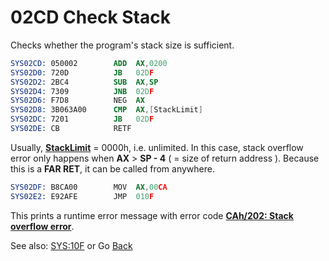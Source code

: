 # 02CD Check Stack

Checks whether the program's stack size is sufficient.

```nasm
SYS02CD: 050002        ADD	AX,0200
SYS02D0: 720D          JB	02DF
SYS02D2: 2BC4          SUB	AX,SP
SYS02D4: 7309          JNB	02DF
SYS02D6: F7D8          NEG	AX
SYS02D8: 3B063A00      CMP	AX,[StackLimit]
SYS02DC: 7201          JB	02DF
SYS02DE: CB            RETF
```

Usually, **[StackLimit](DATA.md)** = 0000h, i.e. unlimited. In this case, stack overflow error only happens when **AX** > **SP - 4** ( = size of return address ). Because this is a **FAR RET**, it can be called from anywhere.

```nasm
SYS02DF: B8CA00        MOV	AX,00CA
SYS02E2: E92AFE        JMP	010F
```

This prints a runtime error message with error code **[CAh/202: Stack overflow error](ERROR-CODES.md)**.

See also: [SYS:10F](010C-INT00H.md) or Go [Back](../README.md)